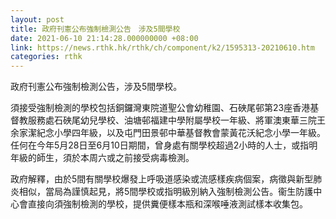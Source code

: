 ```yaml
---
layout: post
title: 政府刊憲公布強制檢測公告　涉及5間學校
date: 2021-06-10 21:14:28.000000000 +08:00
link: https://news.rthk.hk/rthk/ch/component/k2/1595313-20210610.htm
categories: rthk
---
```


政府刊憲公布強制檢測公告，涉及5間學校。

須接受強制檢測的學校包括銅鑼灣東院道聖公會幼稚園、石硤尾邨第23座香港基督教服務處石硤尾幼兒學校、油塘邨福建中學附屬學校一年級、將軍澳東華三院王余家潔紀念小學四年級，以及屯門田景邨中華基督教會蒙黃花沃紀念小學一年級。任何在今年5月28日至6月10日期間，曾身處有關學校超過2小時的人士，或指明年級的師生，須於本周六或之前接受病毒檢測。

政府解釋，由於5間有關學校爆發上呼吸道感染或流感樣疾病個案，病徵與新型肺炎相似，當局為謹慎起見，將5間學校或指明級別納入強制檢測公告。衞生防護中心會直接向須強制檢測的學校，提供糞便樣本瓶和深喉唾液測試樣本收集包。
